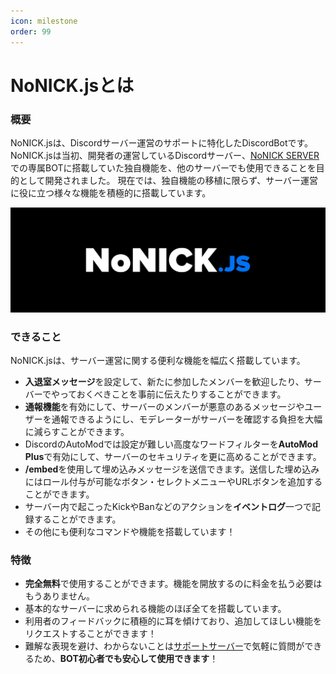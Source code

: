 ```yaml
---
icon: milestone 
order: 99
---
```


# NoNICK.jsとは
### 概要
NoNICK.jsは、Discordサーバー運営のサポートに特化したDiscordBotです。
NoNICK.jsは当初、開発者の運営しているDiscordサーバー、[NoNICK SERVER](https://discord.gg/nonick-mc)での専属BOTに搭載していた独自機能を、他のサーバーでも使用できることを目的として開発されました。
現在では、独自機能の移植に限らず、サーバー運営に役に立つ様々な機能を積極的に搭載しています。

![](/static/banner.png)

### できること
NoNICK.jsは、サーバー運営に関する便利な機能を幅広く搭載しています。

* **入退室メッセージ**を設定して、新たに参加したメンバーを歓迎したり、サーバーでやっておくべきことを事前に伝えたりすることができます。
* **通報機能**を有効にして、サーバーのメンバーが悪意のあるメッセージやユーザーを通報できるようにし、モデレーターがサーバーを確認する負担を大幅に減らすことができます。
* DiscordのAutoModでは設定が難しい高度なワードフィルターを**AutoMod Plus**で有効にして、サーバーのセキュリティを更に高めることができます。
* **/embed**を使用して埋め込みメッセージを送信できます。送信した埋め込みにはロール付与が可能なボタン・セレクトメニューやURLボタンを追加することができます。
* サーバー内で起こったKickやBanなどのアクションを**イベントログ**一つで記録することができます。
* その他にも便利なコマンドや機能を搭載しています！

### 特徴

* **完全無料**で使用することができます。機能を開放するのに料金を払う必要はもうありません。
* 基本的なサーバーに求められる機能のほぼ全てを搭載しています。
* 利用者のフィードバックに積極的に耳を傾けており、追加してほしい機能をリクエストすることができます！
* 難解な表現を避け、わからないことは[サポートサーバー](https://discord.gg/q4FcBm2P42)で気軽に質問ができるため、**BOT初心者でも安心して使用できます**！
